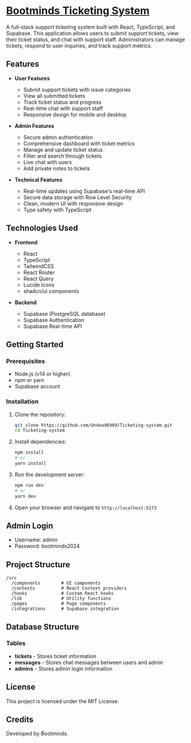 
# [Bootminds Ticketing System](https://ticketing-system-main-756g3cxss-hitesh-s-projects-db1983d7.vercel.app/)

A full-stack support ticketing system built with React, TypeScript, and Supabase. This application allows users to submit support tickets, view their ticket status, and chat with support staff. Administrators can manage tickets, respond to user inquiries, and track support metrics.

## Features

- **User Features**
  - Submit support tickets with issue categories
  - View all submitted tickets
  - Track ticket status and progress
  - Real-time chat with support staff
  - Responsive design for mobile and desktop

- **Admin Features**
  - Secure admin authentication
  - Comprehensive dashboard with ticket metrics
  - Manage and update ticket status
  - Filter and search through tickets
  - Live chat with users
  - Add private notes to tickets

- **Technical Features**
  - Real-time updates using Supabase's real-time API
  - Secure data storage with Row Level Security
  - Clean, modern UI with responsive design
  - Type safety with TypeScript

## Technologies Used

- **Frontend**
  - React
  - TypeScript
  - TailwindCSS
  - React Router
  - React Query
  - Lucide Icons
  - shadcn/ui components

- **Backend**
  - Supabase (PostgreSQL database)
  - Supabase Authentication
  - Supabase Real-time API

## Getting Started

### Prerequisites

- Node.js (v14 or higher)
- npm or yarn
- Supabase account

### Installation

1. Clone the repository:
   ```bash
   git clone https://github.com/Undead6969/Ticketing-system.git
   cd Ticketing-system
   ```

2. Install dependencies:
   ```bash
   npm install
   # or
   yarn install
   ```

3. Run the development server:
   ```bash
   npm run dev
   # or
   yarn dev
   ```

4. Open your browser and navigate to `http://localhost:5173`

## Admin Login

- Username: admin
- Password: bootminds2024

## Project Structure

```
/src
  /components        # UI components
  /contexts          # React Context providers
  /hooks             # Custom React hooks
  /lib               # Utility functions
  /pages             # Page components
  /integrations      # Supabase integration
```

## Database Structure

### Tables

- **tickets** - Stores ticket information
- **messages** - Stores chat messages between users and admin
- **admins** - Stores admin login information

## License

This project is licensed under the MIT License.

## Credits

Developed by Bootminds.
